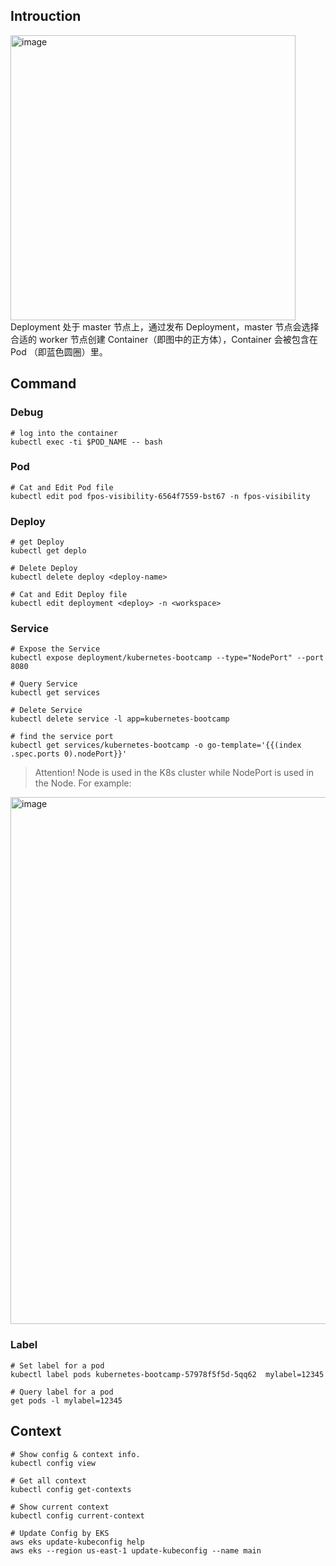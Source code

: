 ## Introuction
<img width="456" alt="image" src="https://user-images.githubusercontent.com/96011359/156687262-5eabfd2e-949c-4048-b48d-5a11f63f5568.png">
Deployment 处于 master 节点上，通过发布 Deployment，master 节点会选择合适的 worker 节点创建 Container（即图中的正方体），Container 会被包含在 Pod （即蓝色圆圈）里。


## Command
### Debug
```shell
# log into the container
kubectl exec -ti $POD_NAME -- bash
```

### Pod
```shell
# Cat and Edit Pod file
kubectl edit pod fpos-visibility-6564f7559-bst67 -n fpos-visibility
```

### Deploy 
```shell
# get Deploy
kubectl get deplo

# Delete Deploy
kubectl delete deploy <deploy-name>

# Cat and Edit Deploy file
kubectl edit deployment <deploy> -n <workspace>
```

### Service
```shell
# Expose the Service
kubectl expose deployment/kubernetes-bootcamp --type="NodePort" --port 8080

# Query Service 
kubectl get services

# Delete Service
kubectl delete service -l app=kubernetes-bootcamp

# find the service port
kubectl get services/kubernetes-bootcamp -o go-template='{{(index .spec.ports 0).nodePort}}'
```

> Attention! Node is used in the K8s cluster while NodePort is used in the Node.
> For example: 
<img width="843" alt="image" src="https://user-images.githubusercontent.com/96011359/156923977-7a5a384c-2053-4cf5-b462-74c233b49ace.png">
 


### Label
```shell
# Set label for a pod
kubectl label pods kubernetes-bootcamp-57978f5f5d-5qq62  mylabel=12345

# Query label for a pod
get pods -l mylabel=12345
```

## Context
```shell
# Show config & context info.
kubectl config view

# Get all context
kubectl config get-contexts

# Show current context
kubectl config current-context

# Update Config by EKS
aws eks update-kubeconfig help
aws eks --region us-east-1 update-kubeconfig --name main
```
